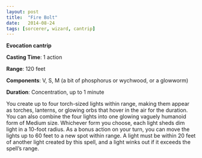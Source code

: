 ```yaml
---
layout: post
title:  "Fire Bolt"
date:   2014-08-24
tags: [sorcerer, wizard, cantrip]
---
```


**Evocation cantrip**

**Casting Time**: 1 action

**Range**: 120 feet

**Components**: V, S, M (a bit of phosphorus or wychwood, or a glowworm)

**Duration**: Concentration, up to 1 minute

You create up to four torch-sized lights within range, making them appear as torches, lanterns, or glowing orbs that hover in the air for the duration. You can also combine the four lights into one glowing vaguely humanoid form of Medium size. Whichever form you choose, each light sheds dim light in a 10-foot radius. As a bonus action on your turn, you can move the lights up to 60 feet to a new spot within range. A light must be within 20 feet of another light created by this spell, and a light winks out if it exceeds the spell’s range.